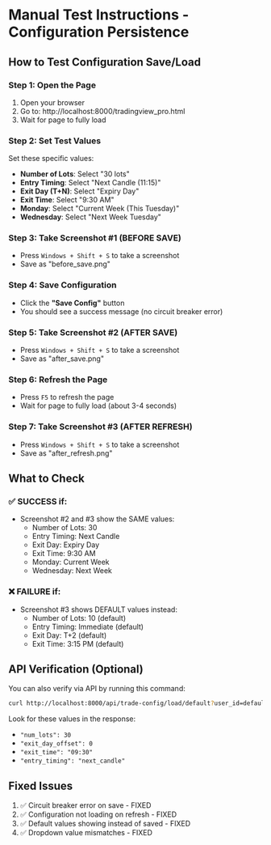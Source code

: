 # Manual Test Instructions - Configuration Persistence

## How to Test Configuration Save/Load

### Step 1: Open the Page
1. Open your browser
2. Go to: http://localhost:8000/tradingview_pro.html
3. Wait for page to fully load

### Step 2: Set Test Values
Set these specific values:
- **Number of Lots**: Select "30 lots"
- **Entry Timing**: Select "Next Candle (11:15)"
- **Exit Day (T+N)**: Select "Expiry Day"
- **Exit Time**: Select "9:30 AM"
- **Monday**: Select "Current Week (This Tuesday)"
- **Wednesday**: Select "Next Week Tuesday"

### Step 3: Take Screenshot #1 (BEFORE SAVE)
- Press `Windows + Shift + S` to take a screenshot
- Save as "before_save.png"

### Step 4: Save Configuration
- Click the **"Save Config"** button
- You should see a success message (no circuit breaker error)

### Step 5: Take Screenshot #2 (AFTER SAVE)
- Press `Windows + Shift + S` to take a screenshot
- Save as "after_save.png"

### Step 6: Refresh the Page
- Press `F5` to refresh the page
- Wait for page to fully load (about 3-4 seconds)

### Step 7: Take Screenshot #3 (AFTER REFRESH)
- Press `Windows + Shift + S` to take a screenshot
- Save as "after_refresh.png"

## What to Check

### ✅ SUCCESS if:
- Screenshot #2 and #3 show the SAME values:
  - Number of Lots: 30
  - Entry Timing: Next Candle
  - Exit Day: Expiry Day
  - Exit Time: 9:30 AM
  - Monday: Current Week
  - Wednesday: Next Week

### ❌ FAILURE if:
- Screenshot #3 shows DEFAULT values instead:
  - Number of Lots: 10 (default)
  - Entry Timing: Immediate (default)
  - Exit Day: T+2 (default)
  - Exit Time: 3:15 PM (default)

## API Verification (Optional)

You can also verify via API by running this command:
```bash
curl http://localhost:8000/api/trade-config/load/default?user_id=default
```

Look for these values in the response:
- `"num_lots": 30`
- `"exit_day_offset": 0`
- `"exit_time": "09:30"`
- `"entry_timing": "next_candle"`

## Fixed Issues
1. ✅ Circuit breaker error on save - FIXED
2. ✅ Configuration not loading on refresh - FIXED
3. ✅ Default values showing instead of saved - FIXED
4. ✅ Dropdown value mismatches - FIXED